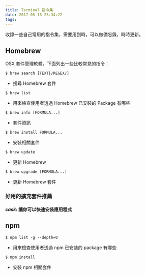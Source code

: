 ```yaml
---
title: Terminal 指令集
date: 2017-05-18 23:34:22
tags:
---
```


收錄一些自己常用的指令集，需要用到時，可以做備忘錄，時時更新。

<!-- more -->

## Homebrew

OSX 套件管理軟體，下面列出一些比較常見的指令：

```
$ brew search [TEXT|/REGEX/]
```

* 搜尋 Homebrew 套件

```
$ brew list
```

* 用來檢查使用者透過 Homebrew 已安裝的 Package 有哪些 

```
$ brew info [FORMULA...]
```

* 套件資訊

```
$ brew install FORMULA...
```

* 安裝相關套件

```
$ brew update
```

* 更新 Homebrew

```
$ brew upgrade [FORMULA...]
```

* 更新 Homebrew 套件

### 好用的擴充套件推薦
#### *cask*:  讓你可以快速安裝應用程式

## npm

```
$ npm list -g --depth=0
```

* 用來檢查使用者透過 npm 已安裝的 package 有哪些

```
$ npm install
```

* 安裝 npm 相關套件


